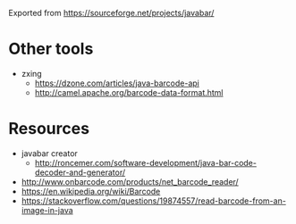 Exported from https://sourceforge.net/projects/javabar/

# Other tools
- zxing
  - https://dzone.com/articles/java-barcode-api
  - http://camel.apache.org/barcode-data-format.html

# Resources
- javabar creator
  - http://roncemer.com/software-development/java-bar-code-decoder-and-generator/
- http://www.onbarcode.com/products/net_barcode_reader/
- https://en.wikipedia.org/wiki/Barcode
- https://stackoverflow.com/questions/19874557/read-barcode-from-an-image-in-java
